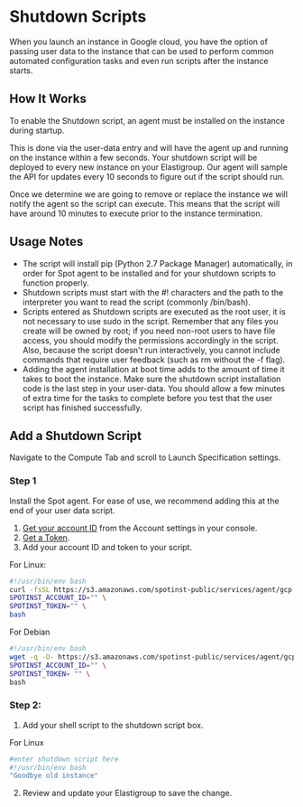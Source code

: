 # Shutdown Scripts

When you launch an instance in Google cloud, you have the option of passing user data to the instance that can be used to perform common automated configuration tasks and even run scripts after the instance starts.

## How It Works

To enable the Shutdown script, an agent must be installed on the instance during startup.

This is done via the user-data entry and will have the agent up and running on the instance within a few seconds. Your shutdown script will be deployed to every new instance on your Elastigroup. Our agent will sample the API for updates every 10 seconds to figure out if the script should run.

Once we determine we are going to remove or replace the instance we will notify the agent so the script can execute. This means that the script will have around 10 minutes to execute prior to the instance termination.

## Usage Notes

- The script will install pip (Python 2.7 Package Manager) automatically, in order for Spot agent to be installed and for your shutdown scripts to function properly.
- Shutdown scripts must start with the #! characters and the path to the interpreter you want to read the script (commonly /bin/bash).
- Scripts entered as Shutdown scripts are executed as the root user, it is not necessary to use sudo in the script. Remember that any files you create will be owned by root; if you need non-root users to have file access, you should modify the permissions accordingly in the script. Also, because the script doesn't run interactively, you cannot include commands that require user feedback (such as rm without the -f flag).
- Adding the agent installation at boot time adds to the amount of time it takes to boot the instance. Make sure the shutdown script installation code is the last step in your user-data. You should allow a few minutes of extra time for the tasks to complete before you test that the user script has finished successfully.

## Add a Shutdown Script

Navigate to the Compute Tab and scroll to Launch Specification settings.

### Step 1

Install the Spot agent. For ease of use, we recommend adding this at the end of your user data script.

1. [Get your account ID](https://console.spotinst.com/#/settings/account/general) from the Account settings in your console.
2. [Get a Token](https://console.spotinst.com/#/settings/tokens/permanent).
3. Add your account ID and token to your script.

For Linux:

```bash
#!/usr/bin/env bash
curl -fsSL https://s3.amazonaws.com/spotinst-public/services/agent/gcp-elastigroup-agent-init.sh | \
SPOTINST_ACCOUNT_ID="" \
SPOTINST_TOKEN="" \
bash
```

For Debian

```bash
#!/usr/bin/env bash
wget -q -O- https://s3.amazonaws.com/spotinst-public/services/agent/gcp-elastigroup-agent-init.sh | \
SPOTINST_ACCOUNT_ID="" \
SPOTINST_TOKEN= "" \
bash
```

### Step 2:

1. Add your shell script to the shutdown script box.

For Linux

```bash
#enter shutdown script here
#!/usr/bin/env bash
"Goodbye old instance"
```

2. Review and update your Elastigroup to save the change.
